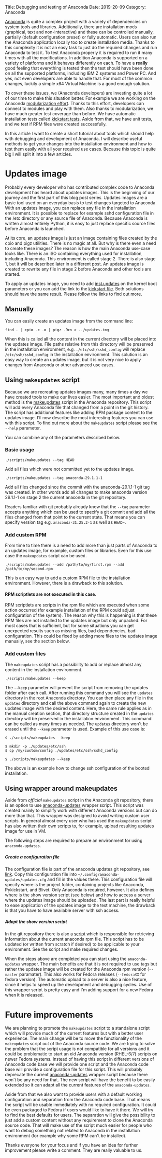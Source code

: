 Title: Debugging and testing of Anaconda
Date: 2019-20-09
Category: Anaconda

[Anaconda](https://github.com/rhinstaller/anaconda) is quite a complex project with a variety of dependencies on system tools and libraries. Additionally, there are installation mods (graphical, text and non-interactive) and these can be controlled manually, partially (default configuration preset) or fully automatic. Users can also run the Anaconda application locally too to create installation media.
Thanks to this complexity it is not an easy task to just do the required changes and run Anaconda to test it. To test Anaconda properly it is required to run it many times with all the modifications. In addition Anaconda is supported on a variety of platforms and it behaves differently on each. To have a **really** good feeling that everything is tested then the test should have been done on all the supported platforms, including IBM Z systems and Power PC. And yes, not even developers are able to handle that. For most of the common changes, luckily a simple x64 Virtual Machine is a good enough solution.

To cover these issues, we (Anaconda developers) are investing quite a lot of our time to make this situation better. For example we are working on the Anaconda [modularization effort](https://rhinstaller.wordpress.com/2017/10/09/anaconda-modularisation/). Thanks to this effort, developers can connect to modules and play with them. Also thanks to modularization, we have much greater test coverage than before. We have automatic installation tests called [kickstart tests](https://github.com/rhinstaller/kickstart-tests). Aside from that, we have unit tests, and we test if RPM files were created successfully.

In this article I want to create a short tutorial about tools which should help with debugging and development of Anaconda. I will describe useful methods to get your changes into the installation environment and how to test them easily with all your required use cases. Because this topic is quite big I will split it into a few articles.

# Updates image

Probably every developer who has contributed complex code to Anaconda development has heard about updates images. This is the beginning of our journey and the first part of this blog post series. Updates images are a basic tool used on an everyday basis to test changes targeted to Anaconda. With an updates image, you can replace any file in the installation environment. It is possible to replace for example sshd configuration file in the /etc directory or any source file of Anaconda. Because Anaconda is written almost entirely Python, it is easy to just replace specific source files before Anaconda is launched.

At its core, an updates image is just an image containing files created by the cpio and pigz utilities. There is no magic at all. But why is there even a need to create these images? The reason is how the main Anaconda use-case looks like. There is an ISO containing everything used for installation, including Anaconda. This environment is called stage 2. There is also stage 1, but it will be described later in a different post. An updates image is created to rewrite any file in stage 2 before Anaconda and other tools are started.

To apply an updates image, you need to add [inst.updates](https://anaconda-installer.readthedocs.io/en/latest/boot-options.html#inst-updates) on the kernel boot parameters or you can add the link to the [kickstart file](https://pykickstart.readthedocs.io/en/latest/kickstart-docs.html#updates). Both solutions should have the same result. Please follow the links to find out more.

## Manually

You can easily create an updates image from the command line:

```shell
find . | cpio -c -o | pigz -9cv > ../updates.img
```

When this is called all the content in the current directory will be placed into the updates image. File paths relative from this directory will be preserved in the installation environment, e.g. `./etc/ssh/sshd_config` will replace `/etc/ssh/sshd_config` in the installation environment. This solution is an easy way to create an updates image, but it is not very nice to apply changes from Anaconda or other advanced use cases.


## Using `makeupdates` script

Because we are recreating updates images many, many times a day we have created tools to make our lives easier. The most important and oldest method is the [makeupdates](https://github.com/rhinstaller/anaconda/blob/master/scripts/makeupdates) script in the Anaconda repository. This script will add every Anaconda file that changed from a point in the git history. The script has additional features like adding RPM package content to the updates image. I’ll now describe the most interesting features you can use with this script. To find out more about the `makeupdates` script please see the `--help` parameter.

You can combine any of the parameters described below.

### Basic usage

```shell
./scripts/makeupdates --tag HEAD
```

Add all files which were not committed yet to the updates image.

```shell
./scripts/makeupdates --tag anaconda-29.1.1-1
```
Add all files changed since the commit with the anaconda-29.1.1-1 git tag was created. In other words add all changes to make anaconda version 29.1.1-1 on stage 2 the current anaconda in the git repository.

Readers familiar with git probably already know that the `--tag` parameter accepts anything which can be used to specify a git commit and add all the files changed from that point to the current state. That means you can specify version tag e.g. `anaconda-31.25.2-1` as well as `HEAD~`.

### Add custom RPM

From time to time there is a need to add more than just parts of Anaconda to an updates image, for example, custom files or libraries. Even for this use case the `makeupdates` script can be used.

```shell
./scripts/makeupdates --add /path/to/my/first.rpm --add /path/to/my/second.rpm
```

This is an easy way to add a custom RPM file to the installation environment. However, there is a drawback to this solution.

#### RPM scriptlets are not executed in this case.

RPM scriptlets are scripts in the rpm file which are executed when some action occurred (for example installation of the RPM could adjust configuration of the system). The reason why this is happening is that these RPM files are not installed to the updates image but only unpacked. For most cases that is sufficient, but for some situations you can get unexpected results such as missing files, bad dependencies, bad configuration. This could be fixed by adding more files to the updates image manually, see the section below.

### Add custom files

The `makeupdates` script has a possibility to add or replace almost any content in the installation environment.

```shell
./scripts/makeupdates --keep
```

The `--keep` parameter will prevent the script from removing the updates folder after each call. After running this command you will see the `updates` directory in the root Anaconda directory. You can then place any file in the `updates` directory and call the above command again to create the new updates image with the desired content. Here, the same rule applies as in the manual creation section, that directory structure created in the `updates` directory will be preserved in the installation environment. This command can be called as many times as needed. The `updates` directory won't be erased until the `--keep` parameter is used. Example of this use case is:

```shell
$ ./scripts/makeupdates --keep

$ mkdir -p ./updates/etc/ssh
$ cp /my/custom/config ./updates/etc/ssh/sshd_config

$ ./scripts/makeupdates --keep
```

The above is an example how to change ssh configuration of the booted installation.


## Using wrapper around makeupdates

Aside from *official* `makeupdates` script in the Anaconda git repository, there is an option to use [anaconda-updates](https://github.com/rhinstaller/devel-tools/tree/master/anaconda_updates) wrapper script. This script was created mainly to simplify work with different Anaconda versions but can do more than that. This wrapper was designed to avoid writing custom user scripts. In general almost every user who has used the `makeupdates` script has also written their own scripts to, for example, upload resulting updates image for use in VM.

The following steps are required to prepare an environment for using `anaconda-updates`.

##### Create a configuration file

The configuration file is part of the anaconda updates git repository, see [link](https://github.com/rhinstaller/devel-tools/blob/master/anaconda_updates/updates.cfg). Copy this configuration file into `~/.config/anaconda-updates/updates.cfg` and fill in the values there. This configuration file will specify where is the project folder, containing projects like Anaconda, Pykickstart, and Blivet. Only Anaconda is required, however. It also defines where is the show version script (see below) and how to access a server where the updates image should be uploaded. The last part is really helpful to ease application of the updates image to the test machine, the drawback is that you have to have available server with ssh access.

##### Adapt the show version script

In the git repository there is also a [script](https://github.com/rhinstaller/devel-tools/blob/master/anaconda_updates/scripts/show_version.sh) which is responsible for retrieving information about the current anaconda rpm file. This script has to be updated (or written from scratch if desired) to be applicable to your environment. See the script and make required changes.


When the steps above are completed you can start using the `anaconda-updates` wrapper. The main benefits are that it is not required to use tags but rather the updates image will be created for the Anaconda rpm version (`--master` paramater). This also works for Fedora releases (`--fedoraXX` for fedora version). The automatic upload to a server is also a nice feature, since it helps to speed up the development and debugging cycles. Use of this wrapper script is pretty easy and I'm adding support for a new Fedora when it is released.

# Future improvements

We are planning to promote the `makeupdates` script to a standalone script which will provide much of the current features but with a better user experience. The main change will be to move the functionality of the `makeupdates` script out of the Anaconda source code. We are trying to solve the problem that the script usage is not compatible for all versions and it could be problematic to start an old Anaconda version (RHEL-6/7) scripts on newer Fedora systems. Instead of having this script in different versions of Anaconda code base we will provide one script and the Anaconda code base will provide a configuration file for this script. This will probably deprecate the current [anaconda-updates](https://github.com/rhinstaller/devel-tools/tree/master/anaconda_updates) wrapper script because there won't be any need for that. The new script will have the benefit to be easily extended so it can adapt all the current features of the `anaconda-updates`.

Aside from that we also want to provide users with a default working configuration and separation from the Anaconda code base. That means the script will be usable immediately with no required configuration. It could be even packaged to Fedora if users would like to have it there. We will try to find the best defaults for users. The separation will give the possibility to just add a custom content without any requirement to clone the Anaconda source code. That will make use of the script much easier for people who want to debug something not related to Anaconda in the installation environment (for example why some RPM can't be installed).


Thanks everyone for your focus and if you have an idea for further improvement please write a comment. They are really valuable to us.
